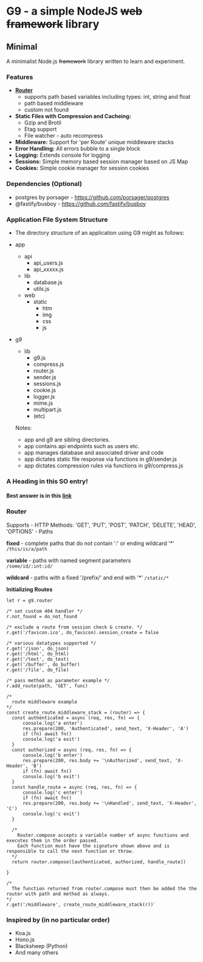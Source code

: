 # G9 - a simple NodeJS ~~web framework~~ library #

## Minimal ##

A minimalist Node.js ~~framework~~ library written to learn and experiment.  

### Features ###
- **[Router](#Router)** 
  - supports path based variables including types: int, string and float
  - path based middleware
  - custom not found
- **Static Files with Compression and Cacheing:**
  - Gzip and Brotli 
  - Etag support 
  - File watcher - auto recompress 
- **Middleware:** Support for 'per Route' unique middleware stacks
- **Error Handling:** All errors bubble to a single block
- **Logging:** Extends console for logging 
- **Sessions:** Simple memory based session manager based on JS Map
- **Cookies:** Simple cookie manager for session cookies

### Dependencies (Optional) ### 
- postgres by porsager - https://github.com/porsager/postgres
- @fastify/busboy - https://github.com/fastify/busboy

### Application File System Structure ###
- The directory structure of an application using G9 might as follows:

- app
  - api
    - api_users.js
    - api_xxxxx.js
  - lib
    - database.js
    - utils.js
  - web
    - static
      - htm
      - img
      - css
      - js
- g9
  - lib
    - g9.js
    - compress.js
    - router.js
    - sender.js
    - sessions.js
    - cookie.js
    - logger.js
    - mime.js
    - multipart.js
    - (etc)

  Notes:
  - app and g9 are sibling directories.
  - app contains api endpoints such as users etc.
  - app manages database and associated driver and code
  - app dictates static file response via functions in g9/sender.js
  - app dictates compression rules via functions in g9/compress.js

### <a name="head12345"></a>A Heading in this SO entry!
#### Best answer is in this [link](#head12345)

 ### Router ###
  Supports 
    - HTTP Methods: 'GET', 'PUT', 'POST', 'PATCH', 'DELETE', 'HEAD', 'OPTIONS'
    - Paths
    
  **fixed** - complete paths that do not contain ':' or ending wildcard '*'  
     `/this/is/a/path` 
     
  **variable** - paths with named segment parameters  
     `/some/id/:int:id/` 
     
  **wildcard** - paths with a fixed '/prefix/' and end with '*' 
      `/static/*` 

  **Initializing Routes**
  
    let r = g9.router

    /* set custom 404 handler */
    r.not_found = do_not_found  

    /* exclude a route from session check & create. */
    r.get('/favicon.ico', do_favicon).session_create = false  

    /* various datatypes supported */
    r.get('/json', do_json)
    r.get('/html', do_html)
    r.get('/text', do_text)
    r.get('/buffer', do_buffer)
    r.get('/file', do_file)

    /* pass method as parameter example */
    r.add_route(path, 'GET', func)
    
    /* 
      route middleware example 
    */
    const create_route_middleware_stack = (router) => {
      const authenticated = async (req, res, fn) => {
          console.log('a enter')
          res.prepare(200, 'Authenticated', send_text, 'X-Header', 'A')
          if (fn) await fn()
          console.log('a exit')
      }
      const authorized = async (req, res, fn) => {
          console.log('b enter')
          res.prepare(200, res.body += '\nAuthorized', send_text, 'X-Header', 'B')
          if (fn) await fn()
          console.log('b exit')
      }
      const handle_route = async (req, res, fn) => {
          console.log('c enter')
          if (fn) await fn()
          res.prepare(200, res.body += '\nHandled', send_text, 'X-Header', 'C')
          console.log('c exit')
      }

      /* 
        Router.compose accepts a variable number of async functions and executes them in the order passed.
        Each function must have the signature shown above and is responsible to call the next function or throw. 
      */
      return router.compose([authenticated, authorized, handle_route])
    
    }

    /* 
      The function returned from router.compose must then be added the the router with path and method as always. 
    */
    r.get('/middleware', create_route_middleware_stack(r))`
    
### Inspired by (in no particular order) ###
- Koa.js
- Hono.js
- Blacksheep (Python)
- And many others

